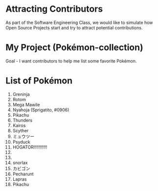 # Attracting Contributors
As part of the Software Engineering Class, we would like to simulate how Open Source Projects start and try to attract potential contributions.

# My Project (Pokémon-collection)
Goal - I want contributors to help me list some favorite Pokémon.

# List of Pokémon
1. Greninja
2. Rotom
3. Mega Mawile
3. Nyahoja (Sprigatito, #0906)
4. Pikachu
5. Thunders
6. Kairos
7. Scyther
8. ミュウツー
9. Psyduck
10. HOGATOR!!!!!!!!!!!
11. 
12. 
13. snorlax
14. カビゴン
15. Pecharunt
16. Lapras
17. Pikachu
